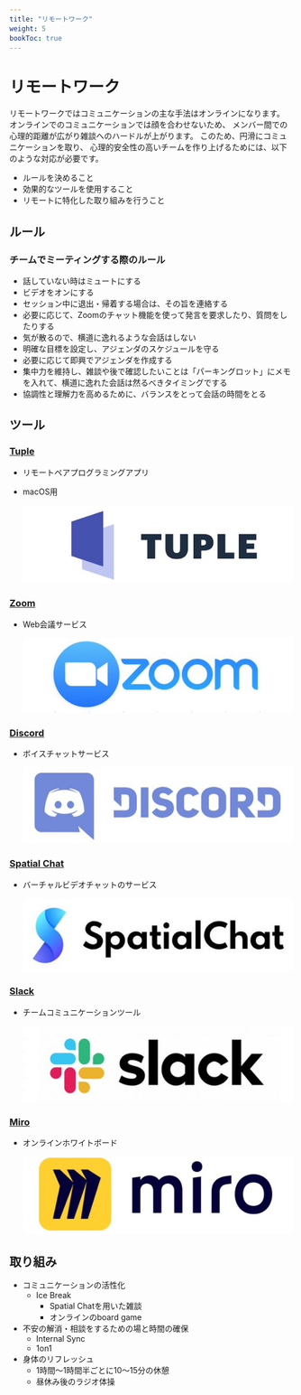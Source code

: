 ```yaml
---
title: "リモートワーク"
weight: 5
bookToc: true
---
```


# リモートワーク

リモートワークではコミュニケーションの主な手法はオンラインになります。
オンラインでのコミュニケーションでは顔を合わせないため、
メンバー間での心理的距離が広がり雑談へのハードルが上がります。
このため、円滑にコミュニケーションを取り、
心理的安全性の高いチームを作り上げるためには、以下のような対応が必要です。
- ルールを決めること
- 効果的なツールを使用すること
- リモートに特化した取り組みを行うこと

## ルール

### チームでミーティングする際のルール
- 話していない時はミュートにする
- ビデオをオンにする
- セッション中に退出・帰着する場合は、その旨を連絡する
- 必要に応じて、Zoomのチャット機能を使って発言を要求したり、質問をしたりする
- 気が散るので、横道に逸れるような会話はしない
- 明確な目標を設定し、アジェンダのスケジュールを守る
- 必要に応じて即興でアジェンダを作成する
- 集中力を維持し、雑談や後で確認したいことは「パーキングロット」にメモを入れて、横道に逸れた会話は然るべきタイミングでする
- 協調性と理解力を高めるために、バランスをとって会話の時間をとる

## ツール
### [Tuple](https://tuple.app/)
  - リモートペアプログラミングアプリ
  - macOS用

    ![tuple](tuple.jpg)

### [Zoom](https://zoom.us/)
  - Web会議サービス

    ![zoom](zoom.jpg)

### [Discord](https://discord.com/)
  - ボイスチャットサービス

    ![discord](discord.jpg)

### [Spatial Chat](https://spatial.chat/)
  - バーチャルビデオチャットのサービス

    ![spatialchat](spatialchat.JPG)

### [Slack](https://slack.com/intl/ja-jp/)
  - チームコミュニケーションツール

    ![slack](slack.jpg)

### [Miro](https://miro.com/)
  - オンラインホワイトボード

    ![miro](miro.jpg)

## 取り組み
- コミュニケーションの活性化
  - Ice Break
    - Spatial Chatを用いた雑談
    - オンラインのboard game
- 不安の解消・相談をするための場と時間の確保
  - Internal Sync
  - 1on1
- 身体のリフレッシュ
	- 1時間～1時間半ごとに10～15分の休憩
	- 昼休み後のラジオ体操

